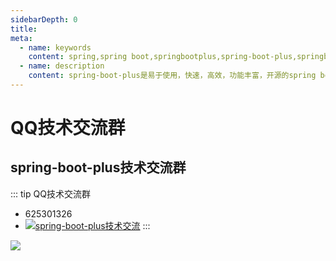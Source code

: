 ```yaml
---
sidebarDepth: 0
title: 
meta:
  - name: keywords
    content: spring,spring boot,springbootplus,spring-boot-plus,springboot.plus,springbootplus官网,spring boot 开源项目,java,后台脚手架
  - name: description
    content: spring-boot-plus是易于使用，快速，高效，功能丰富，开源的spring boot 脚手架。前后端分离,专注于后端服务！ 每个人都可以独立、快速、高效地开发项目！Everyone can develop projects independently, quickly and efficiently！
---
```


# QQ技术交流群
       
## spring-boot-plus技术交流群
::: tip QQ技术交流群
- 625301326
- <a target="_blank" href="//shang.qq.com/wpa/qunwpa?idkey=30c15b161620d2d5d48ec9851d781a0d162a162ebcd19e2ee9c8054548e06404"><img border="0" src="//pub.idqqimg.com/wpa/images/group.png" alt="spring-boot-plus技术交流" title="spring-boot-plus技术交流"></a>
:::

![](https://geekidea.oss-cn-chengdu.aliyuncs.com/spring-boot-plus/img/spring-boot-plus-qq-group.png)

